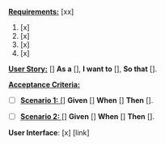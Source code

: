 <ins>**Requirements:**</ins>
[xx]
1. [x]
2. [x]
3. [x]
4. [x]


<ins>**User Story:**</ins>
[]
**As a** [],
**I want to** [],
**So that** [].

<ins>**Acceptance Criteria:**</ins>
- [ ] <ins>**Scenario 1:** []</ins>
**Given** []
**When** []
**Then**  [].
- [ ] <ins>**Scenario 2:** []</ins>
**Given** []
**When** []
**Then** [].


**User Interface**:
[x]
[link]
